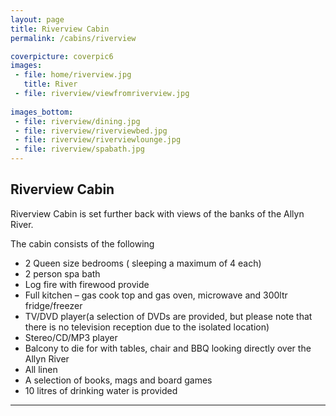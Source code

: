 ```yaml
---
layout: page
title: Riverview Cabin
permalink: /cabins/riverview

coverpicture: coverpic6
images:
 - file: home/riverview.jpg
   title: River   
 - file: riverview/viewfromriverview.jpg
 
images_bottom:
 - file: riverview/dining.jpg   
 - file: riverview/riverviewbed.jpg
 - file: riverview/riverviewlounge.jpg
 - file: riverview/spabath.jpg 
---
```


## Riverview Cabin

Riverview Cabin is set further back with views of the banks of the Allyn River.

The cabin consists of the following

- 2 Queen size bedrooms ( sleeping a maximum of 4 each)
- 2 person spa bath
- Log fire with firewood provide
- Full kitchen – gas cook top and gas oven, microwave and 300ltr fridge/freezer
- TV/DVD player(a selection of DVDs are provided, but please note that there is no television reception due to the isolated location) 
- Stereo/CD/MP3 player 
- Balcony to die for with tables, chair and BBQ looking directly over the Allyn River
- All linen
- A selection of books, mags and board games
- 10 litres of drinking water is provided

----
    

